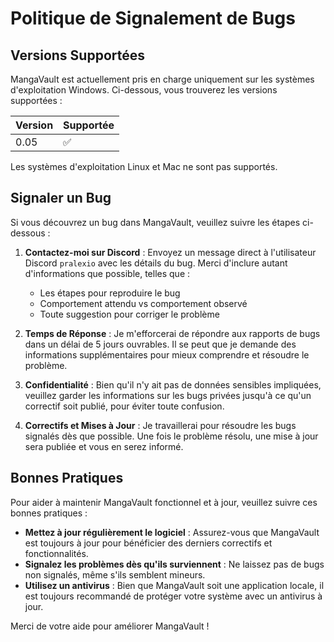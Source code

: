 # Politique de Signalement de Bugs

## Versions Supportées

MangaVault est actuellement pris en charge uniquement sur les systèmes d'exploitation Windows. Ci-dessous, vous trouverez les versions supportées :

| Version  | Supportée          |
|----------|--------------------|
| 0.05     | :white_check_mark: |

Les systèmes d'exploitation Linux et Mac ne sont pas supportés.

## Signaler un Bug

Si vous découvrez un bug dans MangaVault, veuillez suivre les étapes ci-dessous :

1. **Contactez-moi sur Discord** : Envoyez un message direct à l'utilisateur Discord `pralexio` avec les détails du bug. Merci d'inclure autant d'informations que possible, telles que :
   - Les étapes pour reproduire le bug
   - Comportement attendu vs comportement observé
   - Toute suggestion pour corriger le problème

2. **Temps de Réponse** : Je m'efforcerai de répondre aux rapports de bugs dans un délai de 5 jours ouvrables. Il se peut que je demande des informations supplémentaires pour mieux comprendre et résoudre le problème.

3. **Confidentialité** : Bien qu'il n'y ait pas de données sensibles impliquées, veuillez garder les informations sur les bugs privées jusqu'à ce qu'un correctif soit publié, pour éviter toute confusion.

4. **Correctifs et Mises à Jour** : Je travaillerai pour résoudre les bugs signalés dès que possible. Une fois le problème résolu, une mise à jour sera publiée et vous en serez informé.

## Bonnes Pratiques

Pour aider à maintenir MangaVault fonctionnel et à jour, veuillez suivre ces bonnes pratiques :
- **Mettez à jour régulièrement le logiciel** : Assurez-vous que MangaVault est toujours à jour pour bénéficier des derniers correctifs et fonctionnalités.
- **Signalez les problèmes dès qu'ils surviennent** : Ne laissez pas de bugs non signalés, même s'ils semblent mineurs.
- **Utilisez un antivirus** : Bien que MangaVault soit une application locale, il est toujours recommandé de protéger votre système avec un antivirus à jour.

Merci de votre aide pour améliorer MangaVault !
